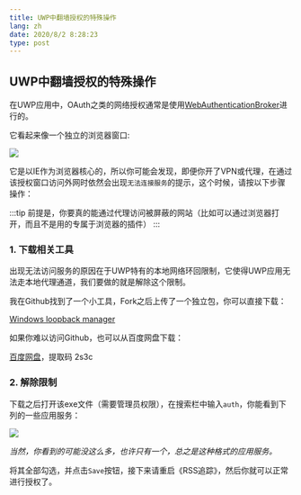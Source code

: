 ```yaml
---
title: UWP中翻墙授权的特殊操作
lang: zh
date: 2020/8/2 8:28:23
type: post
---
```


## UWP中翻墙授权的特殊操作

在UWP应用中，OAuth之类的网络授权通常是使用[WebAuthenticationBroker](https://docs.microsoft.com/en-us/windows/uwp/security/web-authentication-broker)进行的。

它看起来像一个独立的浏览器窗口:

![](https://i.loli.net/2020/08/02/ByGZejgMpvdFhW1.png)

它是以IE作为浏览器核心的，所以你可能会发现，即便你开了VPN或代理，在通过该授权窗口访问外网时依然会出现`无法连接服务`的提示，这个时候，请按以下步骤操作：

:::tip
前提是，你要真的能通过代理访问被屏蔽的网站（比如可以通过浏览器打开，而且不是用的专属于浏览器的插件）
:::

### 1. 下载相关工具

出现无法访问服务的原因在于UWP特有的本地网络环回限制，它使得UWP应用无法走本地代理通道，我们要做的就是解除这个限制。

我在Github找到了一个小工具，Fork之后上传了一个独立包，你可以直接下载：

[Windows loopback manager](https://github.com/Richasy/Windows-Loopback-Exemption-Manager/releases/tag/1.0.0)

如果你难以访问Github，也可以从百度网盘下载：

[百度网盘](https://pan.baidu.com/s/10r4raod7IdZUzxKlybI3mw)，提取码 2s3c

### 2. 解除限制

下载之后打开该exe文件（需要管理员权限），在搜索栏中输入`auth`，你能看到下列的一些应用服务：

![](https://i.loli.net/2020/08/02/4aZEjrG6ITLybs3.png)

*当然，你看到的可能没这么多，也许只有一个，总之是这种格式的应用服务。*

将其全部勾选，并点击`Save`按钮，接下来请重启《RSS追踪》，然后你就可以正常进行授权了。